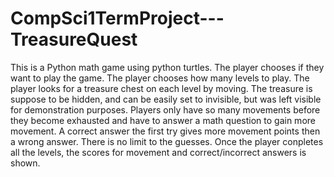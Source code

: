 # CompSci1TermProject---TreasureQuest
This is a Python math game using python turtles.
The player chooses if they want to play the game.
The player chooses how many levels to play.
The player looks for a treasure chest on each level by moving. 
The treasure is suppose to be hidden, and can be easily set to invisible, but was left visible for demonstration purposes.
Players only have so many movements before they become exhausted and have to answer a math question to gain more movement.
A correct answer the first try gives more movement points then a wrong answer.
There is no limit to the guesses.
Once the player conpletes all the levels, the scores for movement and correct/incorrect answers is shown.

